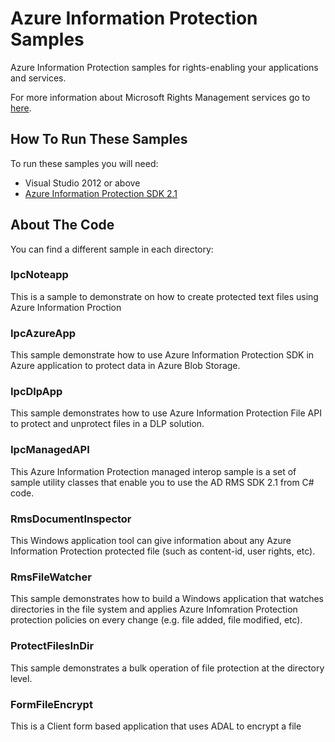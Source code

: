 Azure Information Protection Samples
===================

Azure Information Protection samples for rights-enabling your applications and services.

For more information about Microsoft Rights Management services go to [here](http://www.microsoft.com/rms).

## How To Run These Samples

To run these samples you will need:
- Visual Studio 2012 or above
- [Azure Information Protection SDK 2.1](http://www.microsoft.com/en-us/download/details.aspx?id=38397)

## About The Code

You can find a different sample in each directory:

### IpcNoteapp
This is a sample to demonstrate on how to create protected text files using Azure Information Proction

### IpcAzureApp

This sample demonstrate how to use Azure Information Protection SDK in Azure application to protect data in Azure Blob Storage.

### IpcDlpApp

This sample demonstrates how to use Azure Information Protection  File API to protect and unprotect files in a DLP solution.

### IpcManagedAPI

This Azure Information Protection managed interop sample is a set of sample utility classes that enable you to use the AD RMS SDK 2.1 from C# code.

### RmsDocumentInspector

This Windows application tool can give information about any Azure Information Protection protected file (such as content-id, user rights, etc).

### RmsFileWatcher

This sample demonstrates how to build a Windows application that watches directories in the file system and applies Azure Infomration Protection protection policies on every change (e.g. file added, file modified, etc).

### ProtectFilesInDir

This sample demonstrates a bulk operation of file protection at the directory level. 

### FormFileEncrypt

This is a Client form based application that uses ADAL to encrypt a file


